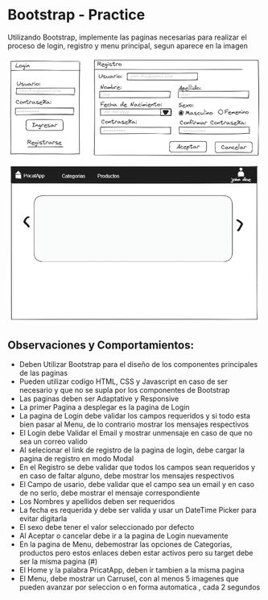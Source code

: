 # Bootstrap - Practice
Utilizando Bootstrap, implemente las paginas necesarias para realizar el proceso de login, registro y menu principal, segun aparece en la imagen

![Forms](https://github.com/Jucer74/WebDevelopment/blob/main/Practices/02.Bootstrap/Forms.png)

## Observaciones y Comportamientos:
- Deben Utilizar Bootstrap para el diseño de los componentes principales de las paginas
- Pueden utilizar codigo HTML, CSS y Javascript en caso de ser necesario y que no se supla por los componentes de Bootstrap
- Las paginas deben ser Adaptative y Responsive
- La primer Pagina a desplegar es la pagina de Login
- La pagina de Login debe validar los campos requeridos y si todo esta bien pasar al Menu, de lo contrario mostrar los mensajes respectivos
- El Login debe Validar el Email y mostrar unmensaje en caso de que no sea un correo valido
- Al selecionar el link de registro de la pagina de login, debe cargar la pagina de registro en modo Modal
- En el Registro se debe validar que todos los campos sean requeridos y en caso de faltar alguno, debe mostrar los mensajes respectivos
- El Campo de usario, debe validar que el campo sea un email y en caso de no serlo, debe mostrar el mensaje correspondiente
- Los Nombres y apellidos deben ser requeridos
- La fecha es requerida y debe ser valida y usar un DateTime Picker para evitar digitarla
- El sexo debe tener el valor seleccionado por defecto
- Al Aceptar o cancelar debe ir a la pagina de Login nuevamente
- En la pagina de Menu, debemostrar las opciones de Categorias, productos pero estos enlaces deben estar activos pero su target debe ser la misma pagina (#)
- El Home y la palabra PricatApp, deben ir tambien a la misma pagina
- El Menu, debe mostrar un Carrusel, con al menos 5 imagenes que pueden avanzar por seleccion o en forma automatica , cada 2 segundos
